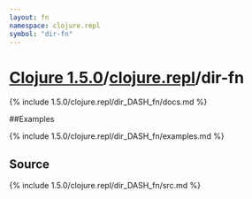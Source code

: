 ```yaml
---
layout: fn
namespace: clojure.repl
symbol: "dir-fn"
---
```


# [Clojure 1.5.0](../../)/[clojure.repl](../)/dir-fn

{% include 1.5.0/clojure.repl/dir_DASH_fn/docs.md %}

##Examples

{% include 1.5.0/clojure.repl/dir_DASH_fn/examples.md %}
## Source
{% include 1.5.0/clojure.repl/dir_DASH_fn/src.md %}


